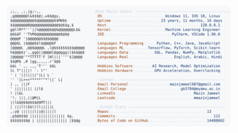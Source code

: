 <picture>
  <source srcset="https://raw.githubusercontent.com/mmazinjameel/mmazinjameel/main/dark_mode.svg?v=1761077536" media="(prefers-color-scheme: dark)">
  <img src="https://raw.githubusercontent.com/mmazinjameel/mmazinjameel/main/light_mode.svg?v=1761077536">
</picture>
